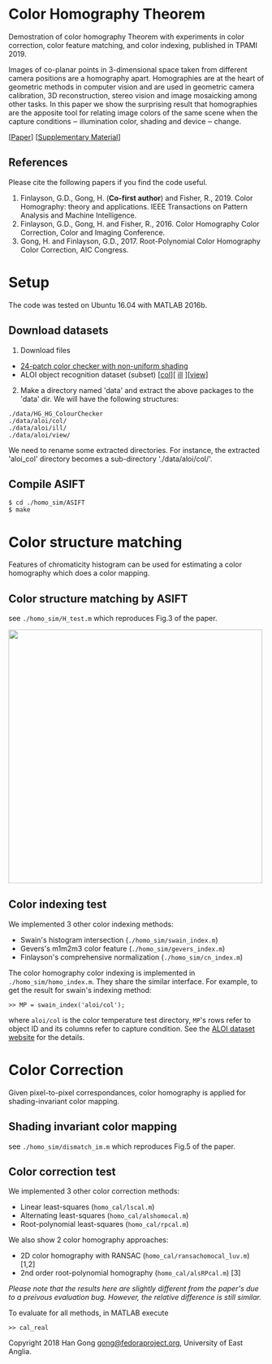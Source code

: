 # Color Homography Theorem
Demostration of color homography Theorem with experiments in color correction, color feature matching, and color indexing, published in TPAMI 2019.

Images of co-planar points in 3-dimensional space taken from different camera positions are a homography apart. Homographies are at the heart of geometric methods in computer vision and are used in geometric camera calibration, 3D reconstruction, stereo vision and image mosaicking among other tasks. In this paper we show the surprising result that homographies are the apposite tool for relating image colors of the same scene when the capture conditions ‒ illumination color, shading and device ‒ change.

[[Paper](http://homepages.inf.ed.ac.uk/rbf/PAPERS/cshgong17.pdf)]
[[Supplementary Material](http://www2.cmp.uea.ac.uk/~ybb15eau/projects/color_homography/supl_review.pdf)]

## References
Please cite the following papers if you find the code useful.
1. Finlayson, G.D., Gong, H. (**Co-first author**) and Fisher, R., 2019. Color Homography: theory and applications. IEEE Transactions on Pattern Analysis and Machine Intelligence.
2. Finlayson, G.D., Gong, H. and Fisher, R., 2016. Color Homography Color Correction, Color and Imaging Conference.
3. Gong, H. and Finlayson, G.D., 2017. Root-Polynomial Color Homography Color Correction, AIC Congress.

# Setup
The code was tested on Ubuntu 16.04 with MATLAB 2016b.

## Download datasets
1. Download files
* [24-patch color checker with non-uniform shading](http://www2.cmp.uea.ac.uk/~ybb15eau/db/HG_ColourChecker.zip)
* ALOI object recognition dataset (subset) [[col](http://aloi.science.uva.nl/tars/aloi_col.tar)][ [ill](http://aloi.science.uva.nl/tars/aloi_ill.tar) ][[view](http://aloi.science.uva.nl/tars/aloi_view.tar)]

2. Make a directory named 'data' and extract the above packages to the 'data' dir. We will have the following structures:
```
./data/HG_HG_ColourChecker
./data/aloi/col/
./data/aloi/ill/
./data/aloi/view/
```
We need to rename some extracted directories. For instance, the extracted 'aloi_col' directory becomes a sub-directory './data/aloi/col/'.
## Compile ASIFT
```
$ cd ./homo_sim/ASIFT
$ make
```

# Color structure matching
Features of chromaticity histogram can be used for estimating a color homography which does a color mapping.
## Color structure matching by ASIFT
see `./homo_sim/H_test.m` which reproduces Fig.3 of the paper.

<img src="http://www2.cmp.uea.ac.uk/~ybb15eau/single-color.jpg" width="500">

## Color indexing test
We implemented 3 other color indexing methods:
* Swain's histogram intersection (`./homo_sim/swain_index.m`)
* Gevers's m1m2m3 color feature (`./homo_sim/gevers_index.m`)
* Finlayson's comprehensive normalization (`./homo_sim/cn_index.m`)

The color homography color indexing is implemented in `./homo_sim/homo_index.m`. They share the similar interface. For example, to get the result for swain's indexing method:
```
>> MP = swain_index('aloi/col');
```
where `aloi/col` is the color temperature test directory, `MP`'s rows refer to object ID and its columns refer to capture condition. See the [ALOI dataset website](http://aloi.science.uva.nl/) for the details.

# Color Correction
Given pixel-to-pixel correspondances, color homography is applied for shading-invariant color mapping.

## Shading invariant color mapping
see `./homo_sim/dismatch_im.m` which reproduces Fig.5 of the paper.

## Color correction test
We implemented 3 other color correction methods:
* Linear least-squares (`homo_cal/lscal.m`)
* Alternating least-squares (`homo_cal/alshomocal.m`)
* Root-polynomial least-squares (`homo_cal/rpcal.m`)

We also show 2 color homography approaches:
* 2D color homography with RANSAC (`homo_cal/ransachomocal_luv.m`) [1,2]
* 2nd order root-polynomial homography (`homo_cal/alsRPcal.m`) [3]

*Please note that the results here are slightly different from the paper's due to a preivous evaluation bug. However, the relative difference is still similar.*

To evaluate for all methods, in MATLAB execute
```
>> cal_real
```

Copyright 2018 Han Gong <gong@fedoraproject.org>, University of East Anglia.
